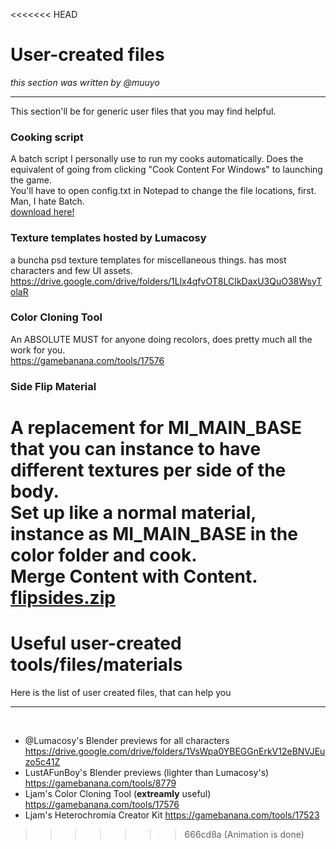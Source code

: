 <<<<<<< HEAD
# User-created files
*this section was written by @muuyo*
<hr>
This section'll be for generic user files that you may find helpful.

### Cooking script
A batch script I personally use to run my cooks automatically. Does the equivalent of going from clicking "Cook Content For Windows" to launching the game.  
You'll have to open config.txt in Notepad to change the file locations, first. Man, I hate Batch.  
[download here!](./files/AutoPak.zip)

### Texture templates hosted by Lumacosy
a buncha psd texture templates for miscellaneous things. has most characters and few UI assets.  
https://drive.google.com/drive/folders/1Llx4qfvOT8LCIkDaxU3QuO38WsyTolaR

### Color Cloning Tool
An ABSOLUTE MUST for anyone doing recolors, does pretty much all the work for you.  
https://gamebanana.com/tools/17576

### Side Flip Material
A replacement for MI_MAIN_BASE that you can instance to have different textures per side of the body.   
Set up like a normal material, instance as MI_MAIN_BASE in the color folder and cook.  
Merge Content with Content.  
[flipsides.zip](files/FlipSides.zip)
=======
# Useful user-created tools/files/materials

Here is the list of user created files, that can help you
<hr>
<br>

- @Lumacosy's Blender previews for all characters <https://drive.google.com/drive/folders/1VsWpa0YBEGGnErkV12eBNVJEuzo5c41Z>
- LustAFunBoy's Blender previews (lighter than Lumacosy's) <https://gamebanana.com/tools/8779>
- Ljam's Color Cloning Tool (**extreamly** useful) <https://gamebanana.com/tools/17576>
- Ljam's Heterochromia Creator Kit <https://gamebanana.com/tools/17523>
>>>>>>> 666cd8a (Animation is done)
